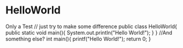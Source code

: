 # HelloWorld
Only a Test
// just try to make some difference
public class HelloWorld{
    public static void main(){
        System.out.println("Hello World!");
    }
}
//And something else?
int main(){
    printf("Hello World!");
    return 0;
}
